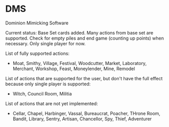 # DMS
Dominion Mimicking Software

Current status: Base Set cards added. Many actions from base set are supported. Check for empty piles and end game (counting up points) when necessary. Only single player for now.

List of fully supported actions:
 - Moat, Smithy, Village, Festival, Woodcutter, Market, Laboratory, Merchant, Workshop, Feast, Moneylender, Mine, Remodel

List of actions that are supported for the user, but don't have the full effect because only single player is supported:
 - Witch, Council Room, Militia
 
List of actions that are not yet implemented:
 - Cellar, Chapel, Harbinger, Vassal, Bureaucrat, Poacher, THrone Room, Bandit, Library, Sentry, Artisan, Chancellor, Spy, Thief, Adventurer
